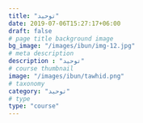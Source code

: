 ```yaml
---
title: "توحيد"
date: 2019-07-06T15:27:17+06:00
draft: false
# page title background image
bg_image: "/images/ibun/img-12.jpg"
# meta description
description : "توحيد"
# course thumbnail
image: "/images/ibun/tawhid.png"
# taxonomy
category: "توحيد"
# type
type: "course"
---
```



